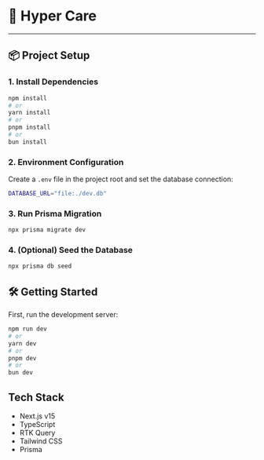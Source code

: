 # 🚀 Hyper Care
---

## 📦 Project Setup

### 1. Install Dependencies

```bash
npm install
# or
yarn install
# or
pnpm install
# or
bun install
```
### 2. Environment Configuration
Create a `.env` file in the project root and set the database connection:
```bash
DATABASE_URL="file:./dev.db"
```

### 3. Run Prisma Migration
```bash
npx prisma migrate dev
```

### 4. (Optional) Seed the Database
```bash
npx prisma db seed
```

## 🛠️ Getting Started

First, run the development server:

```bash
npm run dev
# or
yarn dev
# or
pnpm dev
# or
bun dev
```

## Tech Stack
* Next.js v15
* TypeScript
* RTK Query
* Tailwind CSS
* Prisma


